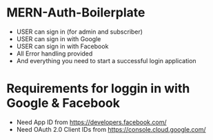 # MERN-Auth-Boilerplate
- USER can sign in (for admin and subscriber)
- USER can sign in with Google
- USER can sign in with Facebook
- All Error handling provided
- And everything you need to start a successful login application

# Requirements for loggin in with Google & Facebook
- Need App ID from https://developers.facebook.com/
- Need OAuth 2.0 Client IDs from https://console.cloud.google.com/

